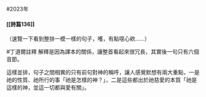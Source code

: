 #2023年 
#### [[詩篇136]]

（速覽一下看到整排一模一樣的句子，嚄，有點噁心欸......）

#丁道爾註釋 解釋是因為譯本的關係，讓整首看起來很冗長，其實後一句只有六個音節。

這樣並排，句子之間相異的只有前句對神的稱呼，讓人感覺默想有兩大重點，一是祂的性質、祂所行的事「祂是怎樣的神？」，二是這些都出於祂慈愛的本質「祂是這樣的神，並這一切都與愛有關」。